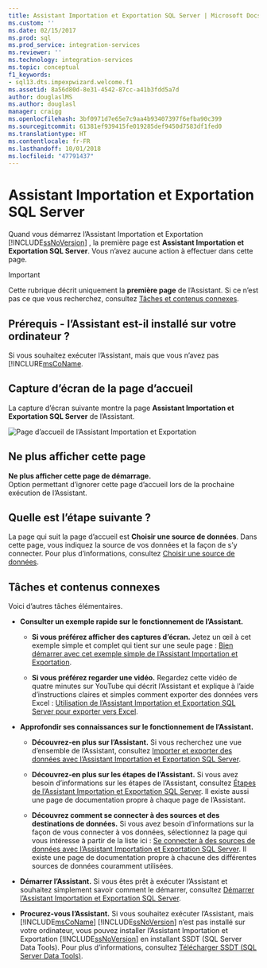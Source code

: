 ```yaml
---
title: Assistant Importation et Exportation SQL Server | Microsoft Docs
ms.custom: ''
ms.date: 02/15/2017
ms.prod: sql
ms.prod_service: integration-services
ms.reviewer: ''
ms.technology: integration-services
ms.topic: conceptual
f1_keywords:
- sql13.dts.impexpwizard.welcome.f1
ms.assetid: 8a56d80d-8e31-4542-87cc-a41b3fdd5a7d
author: douglaslMS
ms.author: douglasl
manager: craigg
ms.openlocfilehash: 3bf0971d7e65e7c9aa4b93407397f6efba90c399
ms.sourcegitcommit: 61381ef939415fe019285def9450d7583df1fed0
ms.translationtype: HT
ms.contentlocale: fr-FR
ms.lasthandoff: 10/01/2018
ms.locfileid: "47791437"
---
```

# <a name="welcome-to-sql-server-import-and-export-wizard"></a>Assistant Importation et Exportation SQL Server
  Quand vous démarrez l’Assistant Importation et Exportation [!INCLUDE[ssNoVersion](../../includes/ssnoversion-md.md)] , la première page est **Assistant Importation et Exportation SQL Server**. Vous n’avez aucune action à effectuer dans cette page.

> [!IMPORTANT]
> Cette rubrique décrit uniquement la **première page** de l’Assistant. Si ce n’est pas ce que vous recherchez, consultez [Tâches et contenus connexes](#related).

## <a name="prerequisite---is-the-wizard-installed-on-your-computer"></a>Prérequis - l’Assistant est-il installé sur votre ordinateur ?
Si vous souhaitez exécuter l’Assistant, mais que vous n’avez pas [!INCLURE[msCoName](../../ssdt/download-sql-server-data-tools-ssdt.md).

## <a name="screen-shot-of-the-welcome-page"></a>Capture d’écran de la page d’accueil  
La capture d’écran suivante montre la page **Assistant Importation et Exportation SQL Server** de l’Assistant.  
  
![Page d’accueil de l’Assistant Importation et Exportation](../../integration-services/import-export-data/media/welcome.png "Page d’accueil de l’Assistant Importation et Exportation")  

## <a name="dont-show-this-page-again"></a>Ne plus afficher cette page  
**Ne plus afficher cette page de démarrage.**  
 Option permettant d’ignorer cette page d’accueil lors de la prochaine exécution de l’Assistant.  
  
## <a name="whats-next"></a>Quelle est l’étape suivante ?  
 La page qui suit la page d’accueil est **Choisir une source de données**. Dans cette page, vous indiquez la source de vos données et la façon de s’y connecter. Pour plus d’informations, consultez [Choisir une source de données](../../integration-services/import-export-data/choose-a-data-source-sql-server-import-and-export-wizard.md).

## <a name="related"></a> Tâches et contenus connexes  
 Voici d’autres tâches élémentaires.
-   **Consulter un exemple rapide sur le fonctionnement de l’Assistant.**

    -   **Si vous préférez afficher des captures d’écran.** Jetez un œil à cet exemple simple et complet qui tient sur une seule page : [Bien démarrer avec cet exemple simple de l’Assistant Importation et Exportation](../../integration-services/import-export-data/get-started-with-this-simple-example-of-the-import-and-export-wizard.md).

    -   **Si vous préférez regarder une vidéo.** Regardez cette vidéo de quatre minutes sur YouTube qui décrit l’Assistant et explique à l’aide d’instructions claires et simples comment exporter des données vers Excel : [Utilisation de l’Assistant Importation et Exportation SQL Server pour exporter vers Excel](https://go.microsoft.com/fwlink/?linkid=829049).

-   **Approfondir ses connaissances sur le fonctionnement de l’Assistant.**

    -   **Découvrez-en plus sur l’Assistant.** Si vous recherchez une vue d’ensemble de l’Assistant, consultez [Importer et exporter des données avec l’Assistant Importation et Exportation SQL Server](../../integration-services/import-export-data/import-and-export-data-with-the-sql-server-import-and-export-wizard.md).

    -   **Découvrez-en plus sur les étapes de l’Assistant.** Si vous avez besoin d’informations sur les étapes de l’Assistant, consultez [Étapes de l’Assistant Importation et Exportation SQL Server](../../integration-services/import-export-data/steps-in-the-sql-server-import-and-export-wizard.md). Il existe aussi une page de documentation propre à chaque page de l’Assistant.

    -   **Découvrez comment se connecter à des sources et des destinations de données.** Si vous avez besoin d’informations sur la façon de vous connecter à vos données, sélectionnez la page qui vous intéresse à partir de la liste ici : [Se connecter à des sources de données avec l’Assistant Importation et Exportation SQL Server](../../integration-services/import-export-data/connect-to-data-sources-with-the-sql-server-import-and-export-wizard.md). Il existe une page de documentation propre à chacune des différentes sources de données couramment utilisées.

-   **Démarrer l’Assistant.** Si vous êtes prêt à exécuter l’Assistant et souhaitez simplement savoir comment le démarrer, consultez [Démarrer l’Assistant Importation et Exportation SQL Server](../../integration-services/import-export-data/start-the-sql-server-import-and-export-wizard.md).

-  **Procurez-vous l’Assistant.**  Si vous souhaitez exécuter l’Assistant, mais [!INCLUDE[msCoName](../../includes/msconame-md.md)] [!INCLUDE[ssNoVersion](../../includes/ssnoversion-md.md)] n’est pas installé sur votre ordinateur, vous pouvez installer l’Assistant Importation et Exportation [!INCLUDE[ssNoVersion](../../includes/ssnoversion-md.md)] en installant SSDT (SQL Server Data Tools). Pour plus d’informations, consultez [Télécharger SSDT (SQL Server Data Tools)](https://msdn.microsoft.com/library/mt204009.aspx).


